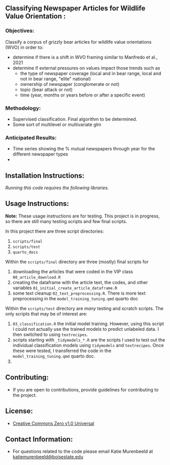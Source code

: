 ## Classifying Newspaper Articles for Wildlife Value Orientation :
### Objectives:
Classify a corpus of grizzly bear articles for wildlife value orientations (WVO) in order to:

- determine if there is a shift in WVO framing similar to Manfredo et al., 2021
- determine if external pressures on values impact those trends such as
  - the type of newspaper coverage (local and in bear range, local and not in bear range, "elite" national)
  - ownership of newspaper (conglomerate or not)
  - topic (bear attack or not)
  - time (year, months or years before or after a specific event)

### Methodology:
- Supervised classification. Final algorithm to be determined. 
- Some sort of multilevel or multivariate glm

### Anticipated Results:
- Time series showing the % mutual newspapers through year for the different newspaper types
- 

## Installation Instructions:
*Running this code requires the following libraries.*

## Usage Instructions:
**Note:** These usage instructions are for testing. This project is in progress, so there are still many testing scripts and few final scripts.

In this project there are three script directories:

  1. `scripts/final`
  2. `scripts/test`
  3. `quarto_docs`
  
Within the `scripts/final` directory are three (mostly) final scripts for 

 1. downloading the articles that were coded in the VIP class `00_article_download.R`
 2. creating the dataframe with the article text, the codes, and other variables `01_initial_create_article_dataframe.R`
 3. some text cleanup `02_text_preprocessing.R`. There is more text preprocessing in the `model_training_tuning.qmd` quarto doc

Within the `scripts/test` directory are *many* testing and scratch scripts. The only scripts that may be of interest are:

1. `03_classification.R` the initial model training. However, using this script I could not actually use the trained models to predict unlabeled data. I then switched to using `textrecipes`.
2. scripts starting with `_tidymodels_*.R` are the scripts I used to test out the individual classification models using `tidymodels` and `textrecipes`. Once these were tested, I transferred the code in the `model_training_tuning.qmd` quarto doc.
3. 


## Contributing:
- If you are open to contributions, provide guidelines for contributing to the project.

## License:
- [Creative Commons Zero v1.0 Universal](https://creativecommons.org/publicdomain/zero/1.0/deed.en)

## Contact Information:
- For questions related to the code please email Katie Murenbeeld at 
[katiemurenbeeld@boisestate.edu](mailto:katiemurenbeeld@boisestate.edu)



